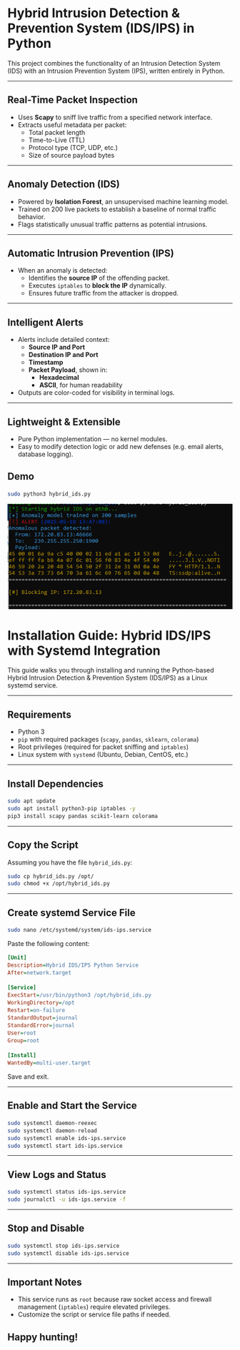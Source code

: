 # Hybrid Intrusion Detection & Prevention  System (IDS/IPS) in Python

This project combines the functionality of an Intrusion Detection System (IDS) with an Intrusion Prevention System (IPS), written entirely in Python.

---

## Real-Time Packet Inspection

- Uses **Scapy** to sniff live traffic from a specified network interface.
- Extracts useful metadata per packet:
  - Total packet length
  - Time-to-Live (TTL)
  - Protocol type (TCP, UDP, etc.)
  - Size of source payload bytes

---

## Anomaly Detection (IDS)

- Powered by **Isolation Forest**, an unsupervised machine learning model.
- Trained on 200 live packets to establish a baseline of normal traffic behavior.
- Flags statistically unusual traffic patterns as potential intrusions.

---

## Automatic Intrusion Prevention (IPS)

- When an anomaly is detected:
  - Identifies the **source IP** of the offending packet.
  - Executes `iptables` to **block the IP** dynamically.
  - Ensures future traffic from the attacker is dropped.

---

## Intelligent Alerts

- Alerts include detailed context:
  - **Source IP and Port**
  - **Destination IP and Port**
  - **Timestamp**
  - **Packet Payload**, shown in:
    - **Hexadecimal**
    - **ASCII**, for human readability
- Outputs are color-coded for visibility in terminal logs.

---

## Lightweight & Extensible

- Pure Python implementation — no kernel modules.
- Easy to modify detection logic or add new defenses (e.g. email alerts, database logging).


## Demo

```bash
sudo python3 hybrid_ids.py
```
![screenshot](demo_IPS.PNG)

# Installation Guide: Hybrid IDS/IPS with Systemd Integration

This guide walks you through installing and running the Python-based Hybrid Intrusion Detection & Prevention System (IDS/IPS) as a Linux systemd service.

---

## Requirements

- Python 3
- `pip` with required packages (`scapy`, `pandas`, `sklearn`, `colorama`)
- Root privileges (required for packet sniffing and `iptables`)
- Linux system with `systemd` (Ubuntu, Debian, CentOS, etc.)

---

## Install Dependencies

```bash
sudo apt update
sudo apt install python3-pip iptables -y
pip3 install scapy pandas scikit-learn colorama
```

---

## Copy the Script

Assuming you have the file `hybrid_ids.py`:

```bash
sudo cp hybrid_ids.py /opt/
sudo chmod +x /opt/hybrid_ids.py
```

---

## Create systemd Service File

```bash
sudo nano /etc/systemd/system/ids-ips.service
```

Paste the following content:

```ini
[Unit]
Description=Hybrid IDS/IPS Python Service
After=network.target

[Service]
ExecStart=/usr/bin/python3 /opt/hybrid_ids.py
WorkingDirectory=/opt
Restart=on-failure
StandardOutput=journal
StandardError=journal
User=root
Group=root

[Install]
WantedBy=multi-user.target
```

Save and exit.

---

## Enable and Start the Service

```bash
sudo systemctl daemon-reexec
sudo systemctl daemon-reload
sudo systemctl enable ids-ips.service
sudo systemctl start ids-ips.service
```

---

## View Logs and Status

```bash
sudo systemctl status ids-ips.service
sudo journalctl -u ids-ips.service -f
```

---

## Stop and Disable

```bash
sudo systemctl stop ids-ips.service
sudo systemctl disable ids-ips.service
```

---

## Important Notes

- This service runs as `root` because raw socket access and firewall management (`iptables`) require elevated privileges.
- Customize the script or service file paths if needed.

## Happy hunting! 

